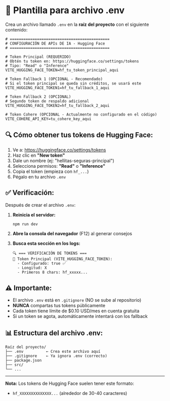 # 📝 Plantilla para archivo .env

Crea un archivo llamado `.env` en la **raíz del proyecto** con el siguiente contenido:

```env
# ============================================
# CONFIGURACIÓN DE APIs DE IA - Hugging Face
# ============================================

# Token Principal (REQUERIDO)
# Obtén tu token en: https://huggingface.co/settings/tokens
# Tipo: "Read" o "Inference"
VITE_HUGGING_FACE_TOKEN=hf_tu_token_principal_aqui

# Token Fallback 1 (OPCIONAL - Recomendado)
# Si el token principal se queda sin créditos, se usará este
VITE_HUGGING_FACE_TOKEN1=hf_tu_fallback_1_aqui

# Token Fallback 2 (OPCIONAL)
# Segundo token de respaldo adicional
VITE_HUGGING_FACE_TOKEN2=hf_tu_fallback_2_aqui

# Token Cohere (OPCIONAL - Actualmente no configurado en el código)
VITE_COHERE_API_KEY=tu_cohere_key_aqui
```

## 🔍 **Cómo obtener tus tokens de Hugging Face:**

1. Ve a: https://huggingface.co/settings/tokens
2. Haz clic en **"New token"**
3. Dale un nombre (ej: "hellitas-seguras-principal")
4. Selecciona permisos: **"Read"** o **"Inference"**
5. Copia el token (empieza con `hf_...`)
6. Pégalo en tu archivo `.env`

## ✅ **Verificación:**

Después de crear el archivo `.env`:

1. **Reinicia el servidor:**
   ```bash
   npm run dev
   ```

2. **Abre la consola del navegador** (F12) al generar consejos

3. **Busca esta sección en los logs:**
   ```
   🔍 === VERIFICACIÓN DE TOKENS ===
   📌 Token Principal (VITE_HUGGING_FACE_TOKEN):
     - Configurado: true ✅
     - Longitud: X
     - Primeros 8 chars: hf_xxxxx...
   ```

## ⚠️ **Importante:**

- El archivo `.env` está en `.gitignore` (NO se sube al repositorio)
- **NUNCA** compartas tus tokens públicamente
- Cada token tiene límite de $0.10 USD/mes en cuenta gratuita
- Si un token se agota, automáticamente intentará con los fallback

## 📊 **Estructura del archivo .env:**

```
Raíz del proyecto/
├── .env          ← Crea este archivo aquí
├── .gitignore    ← Ya ignora .env (correcto)
├── package.json
├── src/
└── ...
```

---

**Nota:** Los tokens de Hugging Face suelen tener este formato:
- `hf_XXXXXXXXXXXXXX...` (alrededor de 30-40 caracteres)

